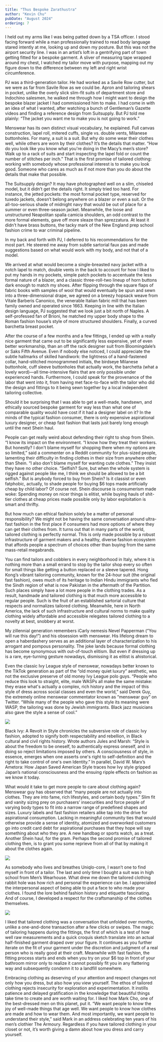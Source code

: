 ```yaml
---
title: "Thus Bespoke Zarathustra"
author: "Kevin Chu"
pubDate: "August 2024"
ordering: 7
---
```


I held out my arms like I was being patted down by a TSA officer. I stood facing forward while a man professionally trained to read body language stared intently at me, looking up and down my posture. But this was not the airport security line. I was in an artist’s loft in a gentrifying part of town getting fitted for a bespoke garment. A sliver of measuring tape wrapped around my chest, I watched my tailor move with purpose, mapping out my figure down to the difference between my left and right wrist circumference.

PJ was a third-generation tailor. He had worked as a Savile Row cutter, but we were as far from Savile Row as we could be. Apron and tailoring shears in pocket, unlike the overly slick slim-fit suits of department store and Indochino salesmen, he walked me through how I might want to design the bespoke blazer jacket I had commissioned him to make. I had come in with an idea of what I wanted, after watching a bunch of Gentleman’s Gazette videos and finding a reference design from Suitsupply. But PJ told me plainly: “The jacket you want me to make you is not going to work.”

Menswear has its own distinct visual vocabulary, he explained. Full canvas construction, lapel roll, mitered cuffs, single vs. double vents, Milanese buttonholes. For many, a suit is a suit. But why do some wear their clothes well, while others are worn by their clothes? It’s the details that matter. “How do you look like you know what you're doing in the Macy’s men’s store? Walk up to a rack of suits and start inspecting the lapel fold or count the number of stitches per inch.” That is the first promise of tailored clothing: working with somebody whose professional interest is to make you look good. Someone who cares as much as if not more than you do about the details that make that possible.

The Suitsupply design? It may have photographed well on a slim, chiseled model, but it didn’t get the details right. It simply tried too hard. For instance, the jetted pockets: the most formal pocket type, reserved for tuxedo jackets, doesn’t belong anywhere on a blazer or even a suit. Or the all-too-serious shade of midnight navy that would be out of place for a summer or even three-season jacket. Meanwhile, the loose and unstructured Neapolitan spalla camicia shoulders, an odd contrast to the more formal elements, gave off more sleaze than sprezzatura. At least it didn’t have brass buttons, the tacky mark of the New England prep school fashion crime to war criminal pipeline.

In my back and forth with PJ, I deferred to his recommendations for the most part. He steered me away from subtle sartorial faux pas and made suggestions based on what would work with my body, and not that of a model.

We arrived at what would become a single-breasted navy jacket with a notch lapel to match, double vents in the back to account for how I liked to put my hands in my pockets, simple patch pockets to accentuate the less formal nature of a blazer, and a classic three-roll-two lineup of horn buttons dark enough to match my shoes. After flipping through the square flaps of fabric books with samples of wool that would eventually be spun and sewn into a three-dimensional drape, we agreed on a breezy hopsack weave from Vitale Barberis Canonico, the venerable Italian fabric mill that has been family owned and operated since 1663. Keeping in line with the Italian design language, PJ suggested that we look just a bit north of Naples. A self-professed fan of Brioni, he matched my upper body shape to the Roman fashion house’s style of more structured shoulders. Finally, a curved barchetta breast pocket.

After the course of a few months and a few fittings, I ended up with a really nice garment that came out to be significantly less expensive, yet of even better workmanship, than an off the rack designer suit from Bloomingdale’s or Saks Fifth Avenue. Even if nobody else noticed, I could appreciate the subtle hallmarks of skilled handiwork: the lightness of a hand-fastened collar, hand-stitched monogrammed initials, the birdseye Milanese buttonhole, cuff sleeve buttonholes that actually work, the barchetta (what a lovely word)—all time-intensive flairs that are only possible under experienced hands. Furthermore, I could speak for the provenance of the labor that went into it, from having met face-to-face with the tailor who did the design and fittings to it being sewn together by a local independent tailoring collective.

Should it be surprising that I was able to get a well-made, handsewn, and ethically sourced bespoke garment for way less than what one of comparable quality would have cost if it had a designer label on it? In the minds of the typical fashion consumer, there is only expensive aspirational luxury designer, or cheap fast fashion that lasts just barely long enough until the next Shein haul.

People can get really weird about defending their right to shop from Shein. “I know its impact on the environment. “I know how they treat their workers. But honestly? I don't blame myself for shopping there when my options are so limited,” said a commenter on a Reddit community for plus-sized people, lamenting their difficulty in finding clothes in their size from anywhere other than Shein. “I also don't blame myself for wanting cute clothes.” They insist they have no other choice. “Selfish? Sure, but when the whole system is rigged against people like me, I think we should be allowed to be a bit selfish.” But is anybody forced to buy from Shein? Is it classist or even fatphobic, actually, to shade people for buying $6 tops made artificially cheap by child labor? Of course not. Shein discourse is consumerism made woke: Spending money on nicer things is elitist, while buying hauls of shit-tier clothes at cheap prices made possible only by labor exploitation is smart and thrifty.

But how much can ethical fashion solely be a matter of personal responsibility? We might not be having the same conversation around ultra-fast fashion in the first place if consumers had more options of where they can get their clothes from. It turns out that in many parts of the world, tailored clothing is perfectly normal. This is only made possible by a robust infrastructure of garment makers and a healthy, diverse fashion ecosystem that affords people a spectrum of choices other than buying from the same mass-retail megabrands.

You can find tailors and cobblers in every neighborhood in Italy, where it is nothing more than a small errand to stop by the tailor shop every so often for small things like getting a button replaced or a sleeve tapered. Hong Kong’s vibrant tailoring community, known for the 24-hour suit (the original fast fashion), owes much of its heritage to Indian Hindu immigrants who fled the Sindh region of what is now Pakistan in the aftermath of the Partition. Such places simply have a lot more people in the clothing trades. As a result, handmade and tailored clothing is that much more accessible to regular people. Such is the fruit of an established sartorial culture that respects and normalizes tailored clothing. Meanwhile, here in North America, the lack of such infrastructure and cultural norms to make quality clothing widely affordable and accessible relegates tailored clothing to a novelty at best, snobbery at worst.

My zillennial generation remembers iCarly nemesis Nevel Papperman (“You will rue this day!”) and his obsession with menswear. His lifelong dream to open a haberdashery serves as an additional layer of characterization to his arrogant and pompous personality. The joke lands because formal clothing has become synonymous with out-of-touch elitism. But even if dressing up is a rare, eye-turning gesture nowadays, dismissing it as elitist is ahistorical.

Even the classic Ivy League style of menswear, nowadays better known to the TikTok generation as part of the “old money quiet luxury” aesthetic, was not the exclusive preserve of old money Ivy League polo guys. “People who reduce this look to straight, elite, male WASPs all make the same mistake: they erase what's actually a complex, rich history and the impact of this style of dress across social classes and even the world,” said Derek Guy, the extremely online menswear commentator known as “menswear guy” on Twitter. “While many of the people who gave this style its meaning were WASP, the tailoring was done by Jewish immigrants. Black jazz musicians also gave the style a sense of cool.”

![](/assets/zine/z9/bespoke/derekguy-1.jpg)

Black Ivy: A Revolt in Style chronicles the subversive role of classic Ivy fashion, adopted to signify both respectability and rebellion, in Black cultural and civil rights history. Wrote authors Jules and Marsh: “Style is about the freedom to be oneself, to authentically express oneself, and in doing so reject limitations imposed by others. A consciousness of style, in essence, emerges when one asserts one's right to self-definition and the right to take control of one's own Identity.” In parallel, David W. Marx’s Ametora: How Japan Saved American Style traces how Ivy style gripped Japan’s national consciousness and the ensuing ripple effects on fashion as we know it today.

What would it take to get more people to care about clothing again? Menswear guy has observed that “many people are not actually into clothes. They are into fame, rich lifestyles, and certain body types.” Slim fit and vanity sizing prey on purchasers’ insecurities and force people of varying body types to fit into a narrow range of predefined shapes and sizes. Luxury labels and fast fashion retailers alike tap into the drive for aspirational consumption. Lacking in meaningful community ties that would otherwise provide a sense of identity, atomized and overworked customers go into credit card debt for aspirational purchases that they hope will say something about who they are. A new handbag or sports watch, as a treat. Another Shein haul, for the gram. Perhaps the second promise of tailored clothing then, is to grant you some reprieve from all of that by making it about the clothes again.

![](/assets/zine/z9/bespoke/derekguy-2.jpg)

As somebody who lives and breathes Uniqlo-core, I wasn’t one to find myself in front of a tailor. The last and only time I bought a suit was in high school from Men’s Wearhouse. What drew me down the tailored clothing rabbit hole was how rich and personal the experience can be. I appreciated the interpersonal aspect of being able to put a face to who made your clothes. I found the lore behind fashion history and etiquette fascinating. And of course, I developed a respect for the craftsmanship of the clothes themselves.

![](/assets/zine/z9/bespoke/derekguy-3.jpg)

I liked that tailored clothing was a conversation that unfolded over months, unlike a one-and-done transaction after a few clicks or swipes. The magic of tailoring happens during the fittings, the first of which is a test of how well raw measurements and a quick croquis sketch translate into an actual half-finished garment draped over your figure. It continues as you further iterate on the fit of your garment under the discretion and judgment of a real person who is really good at their craft. Meanwhile with fast fashion, the fitting process starts and ends when you try on your $6 top in front of your bathroom mirror only to realize it cannot possibly fit you in any flattering way and subsequently condemn it to a landfill somewhere.

Embracing clothing as deserving of your attention and respect changes not only how you dress, but also how you view yourself. The ethos of tailored clothing rejects insecurity for exploration and experimentation. It instills patience and delayed gratification in the knowledge that beautiful things take time to create and are worth waiting for. I liked how Mark Cho, one of the best-dressed men on this planet, put it. “We want people to know the joy of well-made things that age well. We want people to know how clothes are made and how to wear them. And most importantly, we want people to understand their style,” said Mark in an address celebrating ten years of his men’s clothier The Armoury. Regardless if you have tailored clothing in your closet or not, it’s worth giving a damn about how you dress and carry yourself.
